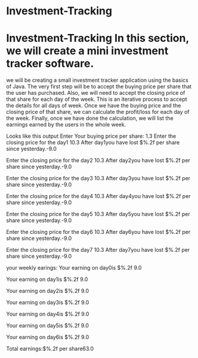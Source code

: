 # Investment-Tracking
# Investment-Tracking In this section, we will create a mini investment tracker software.
we will be creating a small investment tracker application using the basics of Java.
The very  first step will be to accept the buying price per share that the user has purchased.
Also, we will need to accept the closing price of that share for each day of the week. This is an iterative process to accept the details for all days of week.
Once we have the buying price and the closing price of that share, we can calculate the profit/loss for each day of the week.
Finally, once we have done the calculation, we will list the earnings earned by the users in the whole week.

Looks like this output
Enter Your buying price per share: 
1.3
Enter the closing price for the day1
10.3
After day1you have lost $%.2f per share since yesterday.-9.0
 
Enter the closing price for the day2
10.3
After day2you have lost $%.2f per share since yesterday.-9.0
 
Enter the closing price for the day3
10.3
After day3you have lost $%.2f per share since yesterday.-9.0
 
Enter the closing price for the day4
10.3
After day4you have lost $%.2f per share since yesterday.-9.0
 
Enter the closing price for the day5
10.3
After day5you have lost $%.2f per share since yesterday.-9.0
 
Enter the closing price for the day6
10.3
After day6you have lost $%.2f per share since yesterday.-9.0
 
Enter the closing price for the day7
10.3
After day7you have lost $%.2f per share since yesterday.-9.0
 
your weekly earings:
Your earning on day0is $%.2f 9.0
 
Your earning on day1is $%.2f 9.0
 
Your earning on day2is $%.2f 9.0
 
Your earning on day3is $%.2f 9.0
 
Your earning on day4is $%.2f 9.0
 
Your earning on day5is $%.2f 9.0
 
Your earning on day6is $%.2f 9.0
 
Total earnings:$%.2f per share63.0
